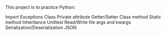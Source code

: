 This project is to practice Python:

Import
Exceptions
Class
Private attribute
Getter/Setter
Class method
Static method
Inheritance
Unittest
Read/Write file
args and kwargs
Serialization/Deserialization
JSON